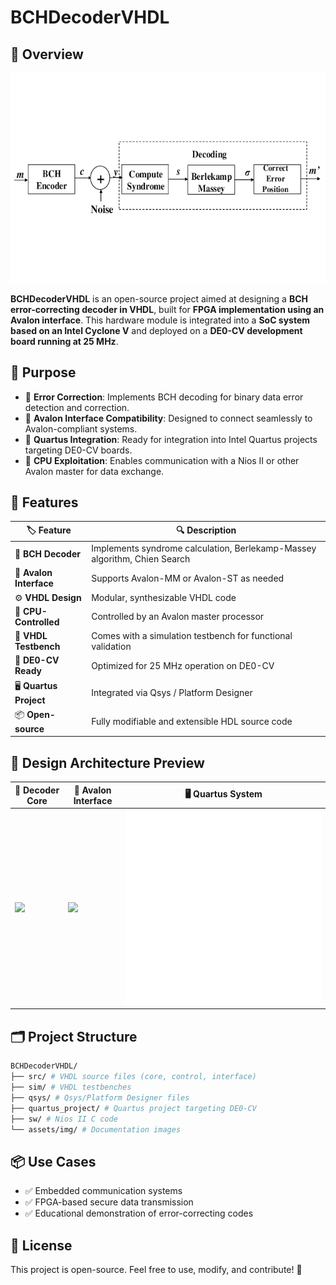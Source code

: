 # BCHDecoderVHDL

## 🚀 Overview  
![Main Preview](assets/img/main.png)

**BCHDecoderVHDL** is an open-source project aimed at designing a **BCH error-correcting decoder in VHDL**, built for **FPGA implementation using an Avalon interface**. This hardware module is integrated into a **SoC system based on an Intel Cyclone V** and deployed on a **DE0-CV development board running at 25 MHz**.

## 🎯 Purpose  
- 🧮 **Error Correction**: Implements BCH decoding for binary data error detection and correction.  
- 🔗 **Avalon Interface Compatibility**: Designed to connect seamlessly to Avalon-compliant systems.  
- 🧩 **Quartus Integration**: Ready for integration into Intel Quartus projects targeting DE0-CV boards.  
- 🧠 **CPU Exploitation**: Enables communication with a Nios II or other Avalon master for data exchange.  

## 📝 Features  
| 🏷️ Feature | 🔍 Description |
|-----------|----------------|
| 🧮 **BCH Decoder** | Implements syndrome calculation, Berlekamp-Massey algorithm, Chien Search |
| 🔗 **Avalon Interface** | Supports Avalon-MM or Avalon-ST as needed |
| ⚙️ **VHDL Design** | Modular, synthesizable VHDL code |
| 🧠 **CPU-Controlled** | Controlled by an Avalon master processor |
| 🧪 **VHDL Testbench** | Comes with a simulation testbench for functional validation |
| 🧱 **DE0-CV Ready** | Optimized for 25 MHz operation on DE0-CV |
| 🖥️ **Quartus Project** | Integrated via Qsys / Platform Designer |
| 📦 **Open-source** | Fully modifiable and extensible HDL source code |

## 📐 Design Architecture Preview  
| 🔧 Decoder Core | 🔗 Avalon Interface | 🖥️ Quartus System |
|------------------|----------------------|--------------------|
| <img src="assets/img/bch_core.png"> | <img src="assets/img/avalon_iface.png"> | <img src="assets/img/qsys_layout.png"> |

## 🗂️ Project Structure
```bash
BCHDecoderVHDL/
├── src/ # VHDL source files (core, control, interface)
├── sim/ # VHDL testbenches
├── qsys/ # Qsys/Platform Designer files
├── quartus_project/ # Quartus project targeting DE0-CV
├── sw/ # Nios II C code
└── assets/img/ # Documentation images
```

## 📦 Use Cases
- ✅ Embedded communication systems
- ✅ FPGA-based secure data transmission
- ✅ Educational demonstration of error-correcting codes

## 🌟 License  
This project is open-source. Feel free to use, modify, and contribute! 🚀
